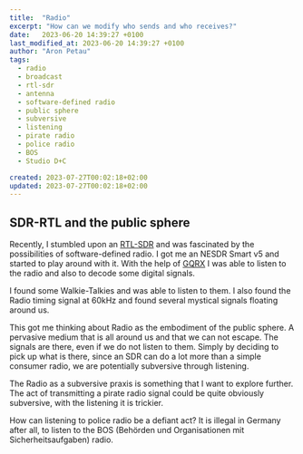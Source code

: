 ```yaml
---
title:  "Radio"
excerpt: "How can we modify who sends and who receives?"
date:   2023-06-20 14:39:27 +0100
last_modified_at: 2023-06-20 14:39:27 +0100
author: "Aron Petau"
tags:
  - radio
  - broadcast
  - rtl-sdr
  - antenna
  - software-defined radio
  - public sphere
  - subversive
  - listening
  - pirate radio
  - police radio
  - BOS
  - Studio D+C

created: 2023-07-27T00:02:18+02:00
updated: 2023-07-27T00:02:18+02:00
---
```


## SDR-RTL and the public sphere

Recently, I stumbled upon an [RTL-SDR](https://www.rtl-sdr.com/about-rtl-sdr/) and was fascinated by the possibilities of software-defined radio.
I got me an NESDR Smart v5 and started to play around with it.
With the help of [GQRX](https://gqrx.dk/) I was able to listen to the radio and also to decode some digital signals.

I found some Walkie-Talkies and was able to listen to them.
I also found the Radio timing signal at 60kHz and found several mystical signals floating around us.

This got me thinking about Radio as the embodiment of the public sphere. A pervasive medium that is all around us and that we can not escape. The signals are there, even if we do not listen to them. Simply by deciding to pick up what is there, since an SDR can do a lot more than a simple consumer radio, we are potentially subversive through listening. 

The Radio as a subversive praxis is something that I want to explore further.
The act of transmitting a pirate radio signal could be quite obviously subversive, with the listening it is trickier. 

How can listening to police radio be a defiant act? It is illegal in Germany after all, to listen to the BOS (Behörden und Organisationen mit Sicherheitsaufgaben) radio.